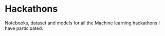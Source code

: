 # Hackathons
Notebooks, dataset and models for all the Machine learning hackathons I have participated.
